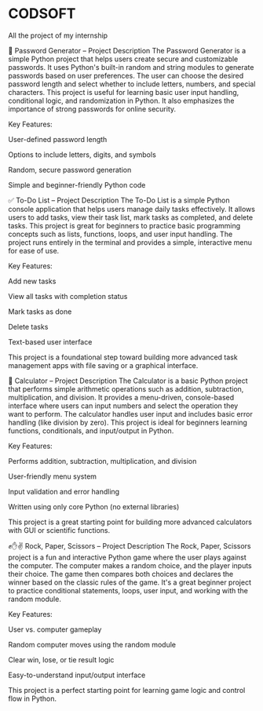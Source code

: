 # CODSOFT
All the project of my internship 


🔐 Password Generator – Project Description
The Password Generator is a simple Python project that helps users create secure and customizable passwords. It uses Python's built-in random and string modules to generate passwords based on user preferences. The user can choose the desired password length and select whether to include letters, numbers, and special characters. This project is useful for learning basic user input handling, conditional logic, and randomization in Python. It also emphasizes the importance of strong passwords for online security.

Key Features:

User-defined password length

Options to include letters, digits, and symbols

Random, secure password generation

Simple and beginner-friendly Python code

✅ To-Do List – Project Description
The To-Do List is a simple Python console application that helps users manage daily tasks effectively. It allows users to add tasks, view their task list, mark tasks as completed, and delete tasks. This project is great for beginners to practice basic programming concepts such as lists, functions, loops, and user input handling. The project runs entirely in the terminal and provides a simple, interactive menu for ease of use.

Key Features:

Add new tasks

View all tasks with completion status

Mark tasks as done

Delete tasks

Text-based user interface

This project is a foundational step toward building more advanced task management apps with file saving or a graphical interface.

🧮 Calculator – Project Description
The Calculator is a basic Python project that performs simple arithmetic operations such as addition, subtraction, multiplication, and division. It provides a menu-driven, console-based interface where users can input numbers and select the operation they want to perform. The calculator handles user input and includes basic error handling (like division by zero). This project is ideal for beginners learning functions, conditionals, and input/output in Python.

Key Features:

Performs addition, subtraction, multiplication, and division

User-friendly menu system

Input validation and error handling

Written using only core Python (no external libraries)

This project is a great starting point for building more advanced calculators with GUI or scientific functions.

✊✋✌️ Rock, Paper, Scissors – Project Description
The Rock, Paper, Scissors project is a fun and interactive Python game where the user plays against the computer. The computer makes a random choice, and the player inputs their choice. The game then compares both choices and declares the winner based on the classic rules of the game. It's a great beginner project to practice conditional statements, loops, user input, and working with the random module.

Key Features:

User vs. computer gameplay

Random computer moves using the random module

Clear win, lose, or tie result logic

Easy-to-understand input/output interface

This project is a perfect starting point for learning game logic and control flow in Python.
